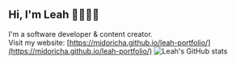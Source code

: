 ## Hi, I'm Leah 👋👩🏻‍💻
I'm a software developer & content creator.<br>
Visit my website: [https://midoricha.github.io/leah-portfolio/](https://midoricha.github.io/leah-portfolio/)
![Leah's GitHub stats](https://github-readme-stats.vercel.app/api?username=midoricha&show_icons=true&theme=catppuccin_latte)
<!--
**midoricha/midoricha** is a ✨ _special_ ✨ repository because its `README.md` (this file) appears on your GitHub profile.

Here are some ideas to get you started:

- 🔭 I’m currently working on ...
- 🌱 I’m currently learning ...
- 👯 I’m looking to collaborate on ...
- 🤔 I’m looking for help with ...
- 💬 Ask me about ...
- 📫 How to reach me: ...
- 😄 Pronouns: ...
- ⚡ Fun fact: ...
-->
